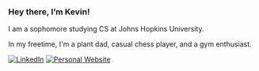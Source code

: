 ### Hey there, I’m Kevin!

I am a sophomore studying CS at Johns Hopkins University.

In my freetime, I'm a plant dad, casual chess player, and a gym enthusiast.

[![LinkedIn](https://img.shields.io/badge/kevinvelasquez9-blue?style=flat&logo=linkedin&labelColor=blue)](https://www.linkedin.com/in/kevinvelasquez9)
[![Personal Website](https://img.shields.io/badge/kevinvelasquez.com-green?style=flat&logo=Google-Chrome&logoColor=white)](https://kevinvelasquez.com)
